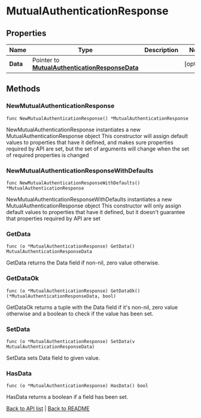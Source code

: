 # MutualAuthenticationResponse

## Properties

Name | Type | Description | Notes
------------ | ------------- | ------------- | -------------
**Data** | Pointer to [**MutualAuthenticationResponseData**](MutualAuthenticationResponseData.md) |  | [optional] 

## Methods

### NewMutualAuthenticationResponse

`func NewMutualAuthenticationResponse() *MutualAuthenticationResponse`

NewMutualAuthenticationResponse instantiates a new MutualAuthenticationResponse object
This constructor will assign default values to properties that have it defined,
and makes sure properties required by API are set, but the set of arguments
will change when the set of required properties is changed

### NewMutualAuthenticationResponseWithDefaults

`func NewMutualAuthenticationResponseWithDefaults() *MutualAuthenticationResponse`

NewMutualAuthenticationResponseWithDefaults instantiates a new MutualAuthenticationResponse object
This constructor will only assign default values to properties that have it defined,
but it doesn't guarantee that properties required by API are set

### GetData

`func (o *MutualAuthenticationResponse) GetData() MutualAuthenticationResponseData`

GetData returns the Data field if non-nil, zero value otherwise.

### GetDataOk

`func (o *MutualAuthenticationResponse) GetDataOk() (*MutualAuthenticationResponseData, bool)`

GetDataOk returns a tuple with the Data field if it's non-nil, zero value otherwise
and a boolean to check if the value has been set.

### SetData

`func (o *MutualAuthenticationResponse) SetData(v MutualAuthenticationResponseData)`

SetData sets Data field to given value.

### HasData

`func (o *MutualAuthenticationResponse) HasData() bool`

HasData returns a boolean if a field has been set.


[Back to API list](../README.md#documentation-for-api-endpoints) | [Back to README](../README.md)


